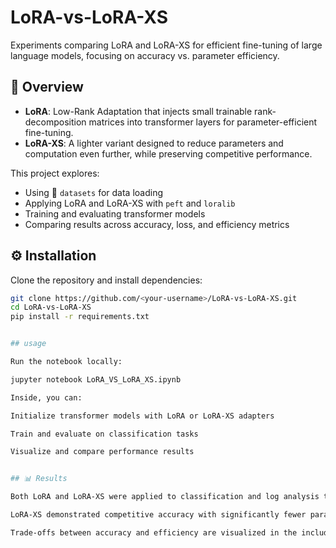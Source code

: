 # LoRA-vs-LoRA-XS
Experiments comparing LoRA and LoRA-XS for efficient fine-tuning of large language models, focusing on accuracy vs. parameter efficiency.
## 🔎 Overview
- **LoRA**: Low-Rank Adaptation that injects small trainable rank-decomposition matrices into transformer layers for parameter-efficient fine-tuning.  
- **LoRA-XS**: A lighter variant designed to reduce parameters and computation even further, while preserving competitive performance.  

This project explores:
- Using 🤗 `datasets` for data loading  
- Applying LoRA and LoRA-XS with `peft` and `loralib`  
- Training and evaluating transformer models  
- Comparing results across accuracy, loss, and efficiency metrics  


## ⚙️ Installation

Clone the repository and install dependencies:

```bash
git clone https://github.com/<your-username>/LoRA-vs-LoRA-XS.git
cd LoRA-vs-LoRA-XS
pip install -r requirements.txt


## usage

Run the notebook locally:

jupyter notebook LoRA_VS_LoRA_XS.ipynb

Inside, you can:

Initialize transformer models with LoRA or LoRA-XS adapters

Train and evaluate on classification tasks

Visualize and compare performance results


## 📊 Results

Both LoRA and LoRA-XS were applied to classification and log analysis tasks.

LoRA-XS demonstrated competitive accuracy with significantly fewer parameters.

Trade-offs between accuracy and efficiency are visualized in the included plots.

